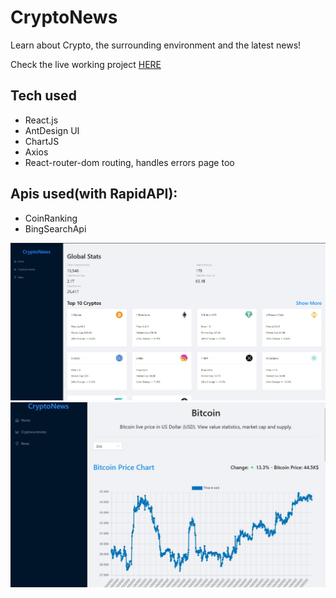 
# CryptoNews

Learn about Crypto, the surrounding environment and the latest news!

Check the live working project [HERE](https://precious-sopapillas-4fc728.netlify.app/)


## Tech used

* React.js
* AntDesign UI
* ChartJS
* Axios
* React-router-dom routing, handles errors page too



## Apis used(with RapidAPI):

* CoinRanking
* BingSearchApi





![alt](./ExampleImg/Example2.jpg)
![alt](./ExampleImg/Example1.jpg)

